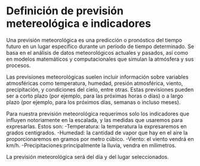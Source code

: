 # Definición de previsión metereológica e indicadores
Una previsión meteorológica es una predicción o pronóstico del tiempo futuro en un lugar específico durante un
período de tiempo determinado. Se basa en el análisis de datos meteorológicos actuales y pasados, así como en 
modelos matemáticos y computacionales que simulan la atmósfera y sus procesos.

Las previsiones meteorológicas suelen incluir información sobre variables atmosféricas como temperatura,
humedad, presión atmosférica, viento, precipitación, y condiciones del cielo, entre otras. Estas previsiones 
pueden ser a corto plazo (por ejemplo, para las próximas horas o días) o a largo plazo (por ejemplo, para los 
próximos días, semanas o incluso meses).

Para nuestra previsión meteorológica requerimos solo los indicadores que influyen notoriamente en la escalada,
y las medidas que usaremos para expresarlas. Estos son:
	-Temperatura: la temperatura la expresaremos en grados centigrados.
	-Humedad: la cantidad de vapor que hay en el aire la proporcionaremos en gramos por metro cúbico.
	-Viento: el viento vendrá en km/h.
	-Precipitaciones:principalmente la lluvia, vendra en milimetros.

La previsión meteorológica será del día y del lugar seleccionados.